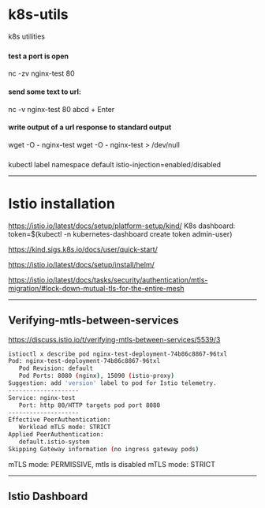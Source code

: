 # k8s-utils
k8s utilities 

### 
#### test a port is open
nc -zv nginx-test 80

#### send some text to url:
nc -v nginx-test 80
abcd + Enter


#### write output of a url response to standard output
wget -O - nginx-test
wget -O - nginx-test > /dev/null

###
kubectl label namespace default istio-injection=enabled/disabled

---

# Istio installation 
https://istio.io/latest/docs/setup/platform-setup/kind/
K8s dashboard: token=$(kubectl -n kubernetes-dashboard create token admin-user)

https://kind.sigs.k8s.io/docs/user/quick-start/

https://istio.io/latest/docs/setup/install/helm/

https://istio.io/latest/docs/tasks/security/authentication/mtls-migration/#lock-down-mutual-tls-for-the-entire-mesh

---

## Verifying-mtls-between-services 

https://discuss.istio.io/t/verifying-mtls-between-services/5539/3 
```bash
istioctl x describe pod nginx-test-deployment-74b86c8867-96txl              1 ↵  14:34:50 
Pod: nginx-test-deployment-74b86c8867-96txl
   Pod Revision: default
   Pod Ports: 8080 (nginx), 15090 (istio-proxy)
Suggestion: add 'version' label to pod for Istio telemetry.
--------------------
Service: nginx-test
   Port: http 80/HTTP targets pod port 8080
--------------------
Effective PeerAuthentication:
   Workload mTLS mode: STRICT
Applied PeerAuthentication:
   default.istio-system
Skipping Gateway information (no ingress gateway pods)
```
 mTLS mode: PERMISSIVE, mtls is disabled
 mTLS mode: STRICT
 
 ---
 ## Istio Dashboard
 
